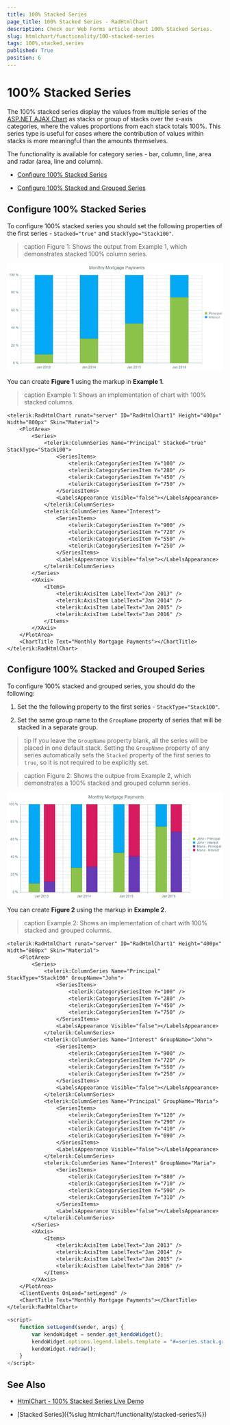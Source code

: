 ```yaml
---
title: 100% Stacked Series
page_title: 100% Stacked Series - RadHtmlChart
description: Check our Web Forms article about 100% Stacked Series.
slug: htmlchart/functionality/100-stacked-series
tags: 100%,stacked,series
published: True
position: 6
---
```


# 100% Stacked Series

The 100% stacked series display the values from multiple series of the [ASP.NET AJAX Chart](https://www.telerik.com/products/aspnet-ajax/html-chart.aspx) as stacks or group of stacks over the x-axis categories, where the values proportions from each stack totals 100%. This series type is useful for cases where the contribution of values within stacks is more meaningful than the amounts themselves.

The functionality is available for category series - bar, column, line, area and radar (area, line and column).

 * [Configure 100% Stacked Series](#configure-100-stacked-series)
 
 * [Configure 100% Stacked and Grouped Series](#configure-100-stacked-and-grouped-series)

## Configure 100% Stacked Series

To configure 100% stacked series you should set the following properties of the first series - `Stacked="true"` and `StackType="Stack100"`.

>caption Figure 1: Shows the output from Example 1, which demonstrates stacked 100% column series.

![htmlchart-stacked-100-column-series](images/htmlchart-stacked-100-column-series.png)

You can create **Figure 1** using the markup in **Example 1**.

>caption Example 1: Shows an implementation of chart with 100% stacked columns.

````ASP.NET
<telerik:RadHtmlChart runat="server" ID="RadHtmlChart1" Height="400px" Width="800px" Skin="Material">
	<PlotArea>
		<Series>
			<telerik:ColumnSeries Name="Principal" Stacked="true" StackType="Stack100">
				<SeriesItems>
					<telerik:CategorySeriesItem Y="100" />
					<telerik:CategorySeriesItem Y="280" />
					<telerik:CategorySeriesItem Y="450" />
					<telerik:CategorySeriesItem Y="750" />
				</SeriesItems>
				<LabelsAppearance Visible="false"></LabelsAppearance>
			</telerik:ColumnSeries>
			<telerik:ColumnSeries Name="Interest">
				<SeriesItems>
					<telerik:CategorySeriesItem Y="900" />
					<telerik:CategorySeriesItem Y="720" />
					<telerik:CategorySeriesItem Y="550" />
					<telerik:CategorySeriesItem Y="250" />
				</SeriesItems>
				<LabelsAppearance Visible="false"></LabelsAppearance>
			</telerik:ColumnSeries>
		</Series>
		<XAxis>
			<Items>
				<telerik:AxisItem LabelText="Jan 2013" />
				<telerik:AxisItem LabelText="Jan 2014" />
				<telerik:AxisItem LabelText="Jan 2015" />
				<telerik:AxisItem LabelText="Jan 2016" />
			</Items>
		</XAxis>
	</PlotArea>
	<ChartTitle Text="Monthly Mortgage Payments"></ChartTitle>
</telerik:RadHtmlChart>
````

## Configure 100% Stacked and Grouped Series

To configure 100% stacked and grouped series, you should do the following:

1. Set the the following property to the first series - `StackType="Stack100"`.

1. Set the same group name to the `GroupName` property of series that will be stacked in a separate group. 

>tip If you leave the `GroupName` property blank, all the series will be placed in one default stack. 
Setting the `GroupName` property of any series automatically sets the `Stacked` property of the first series to `true`, so it is not required to be explicitly set.

>caption Figure 2: Shows the outpue from Example 2, which demonstrates a 100% stacked and grouped column series.

![htmlchart-100-stacked-and-grouped-column-series](images/htmlchart-100-stacked-and-grouped-column-series.png)

You can create **Figure 2** using the markup in **Example 2**.

>caption Example 2: Shows an implementation of chart with 100% stacked and grouped columns.

````ASP.NET
<telerik:RadHtmlChart runat="server" ID="RadHtmlChart1" Height="400px" Width="800px" Skin="Material">
	<PlotArea>
		<Series>
			<telerik:ColumnSeries Name="Principal" StackType="Stack100" GroupName="John">
				<SeriesItems>
					<telerik:CategorySeriesItem Y="100" />
					<telerik:CategorySeriesItem Y="280" />
					<telerik:CategorySeriesItem Y="450" />
					<telerik:CategorySeriesItem Y="750" />
				</SeriesItems>
				<LabelsAppearance Visible="false"></LabelsAppearance>
			</telerik:ColumnSeries>
			<telerik:ColumnSeries Name="Interest" GroupName="John">
				<SeriesItems>
					<telerik:CategorySeriesItem Y="900" />
					<telerik:CategorySeriesItem Y="720" />
					<telerik:CategorySeriesItem Y="550" />
					<telerik:CategorySeriesItem Y="250" />
				</SeriesItems>
				<LabelsAppearance Visible="false"></LabelsAppearance>
			</telerik:ColumnSeries>
			<telerik:ColumnSeries Name="Principal" GroupName="Maria">
				<SeriesItems>
					<telerik:CategorySeriesItem Y="120" />
					<telerik:CategorySeriesItem Y="290" />
					<telerik:CategorySeriesItem Y="410" />
					<telerik:CategorySeriesItem Y="690" />
				</SeriesItems>
				<LabelsAppearance Visible="false"></LabelsAppearance>
			</telerik:ColumnSeries>
			<telerik:ColumnSeries Name="Interest" GroupName="Maria">
				<SeriesItems>
					<telerik:CategorySeriesItem Y="880" />
					<telerik:CategorySeriesItem Y="710" />
					<telerik:CategorySeriesItem Y="590" />
					<telerik:CategorySeriesItem Y="310" />
				</SeriesItems>
				<LabelsAppearance Visible="false"></LabelsAppearance>
			</telerik:ColumnSeries>
		</Series>
		<XAxis>
			<Items>
				<telerik:AxisItem LabelText="Jan 2013" />
				<telerik:AxisItem LabelText="Jan 2014" />
				<telerik:AxisItem LabelText="Jan 2015" />
				<telerik:AxisItem LabelText="Jan 2016" />
			</Items>
		</XAxis>
	</PlotArea>
	<ClientEvents OnLoad="setLegend" />
	<ChartTitle Text="Monthly Mortgage Payments"></ChartTitle>
</telerik:RadHtmlChart>
````

````JavaScript
<script>
	function setLegend(sender, args) {
		var kendoWidget = sender.get_kendoWidget();
		kendoWidget.options.legend.labels.template = "#=series.stack.group# - #=text#";
		kendoWidget.redraw();
	}
</script>
````


## See Also

 * [HtmlChart - 100% Stacked Series Live Demo](https://demos.telerik.com/aspnet-ajax/htmlchart/examples/functionality/100-stacked-series/defaultcs.aspx)

 * [Stacked Series]({%slug htmlchart/functionality/stacked-series%})

